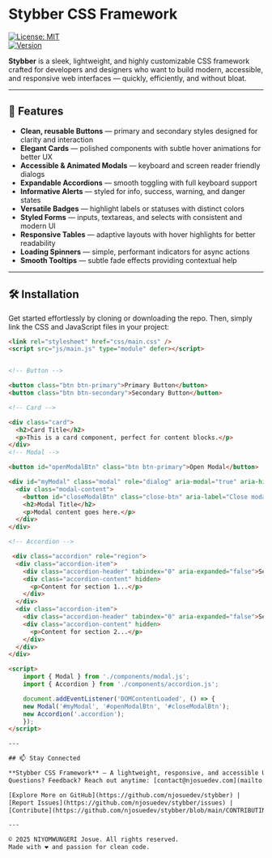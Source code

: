 # Stybber CSS Framework

[![License: MIT](https://img.shields.io/badge/License-MIT-green.svg)](LICENSE)  
[![Version](https://img.shields.io/badge/version-1.0.0-blue)]()

**Stybber** is a sleek, lightweight, and highly customizable CSS framework crafted for developers and designers who want to build modern, accessible, and responsive web interfaces — quickly, efficiently, and without bloat.

---

## 🚀 Features

- **Clean, reusable Buttons** — primary and secondary styles designed for clarity and interaction  
- **Elegant Cards** — polished components with subtle hover animations for better UX  
- **Accessible & Animated Modals** — keyboard and screen reader friendly dialogs  
- **Expandable Accordions** — smooth toggling with full keyboard support  
- **Informative Alerts** — styled for info, success, warning, and danger states  
- **Versatile Badges** — highlight labels or statuses with distinct colors  
- **Styled Forms** — inputs, textareas, and selects with consistent and modern UI  
- **Responsive Tables** — adaptive layouts with hover highlights for better readability  
- **Loading Spinners** — simple, performant indicators for async actions  
- **Smooth Tooltips** — subtle fade effects providing contextual help  

---

## 🛠 Installation

Get started effortlessly by cloning or downloading the repo. Then, simply link the CSS and JavaScript files in your project:

```html
<link rel="stylesheet" href="css/main.css" />
<script src="js/main.js" type="module" defer></script>


<!-- Button -->

<button class="btn btn-primary">Primary Button</button>
<button class="btn btn-secondary">Secondary Button</button>

<!-- Card -->

<div class="card">
  <h2>Card Title</h2>
  <p>This is a card component, perfect for content blocks.</p>
</div>
<!-- Modal -->

<button id="openModalBtn" class="btn btn-primary">Open Modal</button>

<div id="myModal" class="modal" role="dialog" aria-modal="true" aria-hidden="true" tabindex="-1">
  <div class="modal-content">
    <button id="closeModalBtn" class="close-btn" aria-label="Close modal">&times;</button>
    <h2>Modal Title</h2>
    <p>Modal content goes here.</p>
  </div>
</div>

<!-- Accordion -->

 <div class="accordion" role="region">
  <div class="accordion-item">
    <div class="accordion-header" tabindex="0" aria-expanded="false">Section 1</div>
    <div class="accordion-content" hidden>
      <p>Content for section 1...</p>
    </div>
  </div>
  <div class="accordion-item">
    <div class="accordion-header" tabindex="0" aria-expanded="false">Section 2</div>
    <div class="accordion-content" hidden>
      <p>Content for section 2...</p>
    </div>
  </div>
</div>

<script>
    import { Modal } from './components/modal.js';
    import { Accordion } from './components/accordion.js';

    document.addEventListener('DOMContentLoaded', () => {
    new Modal('#myModal', '#openModalBtn', '#closeModalBtn');
    new Accordion('.accordion');
    });
</script>

---

## 📫 Stay Connected

**Stybber CSS Framework** — A lightweight, responsive, and accessible UI toolkit.  
Questions? Feedback? Reach out anytime: [contact@njosuedev.com](mailto:contact@njosuedev.com)

[Explore More on GitHub](https://github.com/njosuedev/stybber) |  
[Report Issues](https://github.com/njosuedev/stybber/issues) |  
[Contribute](https://github.com/njosuedev/stybber/blob/main/CONTRIBUTING.md)

---

© 2025 NIYOMWUNGERI Josue. All rights reserved.  
Made with ❤️ and passion for clean code.



